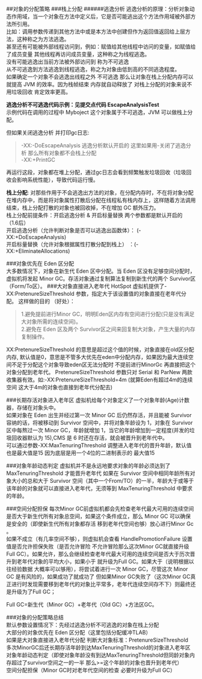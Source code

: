 
##对象的分配策略
###栈上分配
######逃逸分析
逃逸分析的原理：分析对象动态作用域，当一个对象在方法中定义后，它是否可能逃出这个方法作用域被外部方法所引用。  
比如：调用参数传递到其他方法中或是本方法中创建但作为返回值返回给上层方法，这种称之为方法逃逸。  
甚至还有可能被外部线程访问到，例如：赋值给其他线程中访问的变量，如赋值给了成员变量 其他线程再访问成员变量，这种称之为线程逃逸。  
没有可能逃逸出当前方法被外部访问到 称为不可逃逸  
从不可逃逸到方法逃逸到线程逃逸，称之为对象由低到高的不同逃逸程度。  
如果确定一个对象不会逃逸出线程之外 不可逃逸 那么让对象在栈上分配内存可以就提高 JVM 的效率。因为栈帧结束 内存就自动释放了 对栈上分配的对象来说不用垃圾回收 肯定效率更高。  

**逃逸分析不可逃逸代码示例：见提交点代码 EscapeAnalysisTest**  
示例代码在调用的过程中 Myboject 这个对象属于不可逃逸，JVM 可以做栈上分配。

但如果关闭逃逸分析 并打印gc日志:  
> -XX:-DoEscapeAnalysis     逃逸分析默认开启的 这里如果用-关闭了逃逸分析 那么所有对象都不会栈上分配  
  -XX:+PrintGC  
> 
再运行这段，对象都在堆上分配，通过gc日志会看到频繁触发垃圾回收（垃圾回收会影响系统性能），导致代码运行慢。  

**栈上分配**: 对那些作用于不会逃逸出方法的对象，在分配内存时，不在将对象分配在堆内存中，而是将对象属性打散后分配在线程私有栈内存上，这样随着方法调用结束，栈上分配打散的对象也被回收掉，不在增加 GC 额外压力。  
栈上分配前提条件：开启逃逸分析 & 开启标量替换    两个参数都是默认开启的 （1.6后）  
开启逃逸分析（允许判断对象是否可以逃逸出函数体）： (-XX:+DoEscapeAnalysis)  
开启标量替换（允许对象根据属性打散分配到栈上） ：(-XX:+EliminateAllocations)  


###对象优先在 Eden 区分配  
大多数情况下，对象在新生代 Eden 区中分配。当 Eden 区没有足够空间分配时，虚拟机将发起 Minor GC。存活对象通过复制算法复制到新生代的两个 Survivor区（Form/To区）。
###大对象直接进入老年代
HotSpot 虚拟机提供了-XX:PretenureSizeThreshold 参数，指定大于该设置值的对象直接在老年代分配。
这样做的目的 （好处）：
> 1.避免提前进行Minor GC，明明Eden区内存有空间进行分配(只是没有满足大对象所需的连续空间)。  
  2.避免在 Eden 区及两个 Survivor区之间来回复制大对象，产生大量的内存复制操作。

XX:PretenureSizeThreshold 的意思是超过这个值的时候，对象直接在old区分配内存, 默认值是0，意思是不管多大优先在eden中分配内存，如果因为最大连续空间不足于分配这个对象导致eden区无法分配时 不提前进行MinorGc 再直接把这个对象分配到老年代。
PretenureSizeThreshold 参数只对 Serial 和 ParNew 两款收集器有效。如:-XX:PretenureSizeThreshold=4m (就算Eden有超过4m的连续空间 这大于4m的对象也直接到老年代分配去)

###长期存活对象进入老年区
虚拟机给每个对象定义了一个对象年龄(Age)计数器，存储在对象头中。  
如果对象在 Eden 出生并经过第一次 Minor GC 后仍然存活，并且能被 Survivor 容纳的话，将被移动到 Survivor 空间中，并将对象年龄设为 1，对象在 Survivor区中每熬过一次 Minor GC，年龄就增加 1，当它的年龄增加到一定程度(并发的垃圾回收器默认为 15),CMS 是 6 时还在存活，就会被晋升到老年代中。  
可以通过参数-XX:MaxTenuringThreshold 调整进入老年代的晋升年龄，默认值也是最大值是15 因为底层是用一个4位的二进制表示的 最大值15

###对象年龄动态判定
虚拟机并不是永远地要求对象的年龄必须达到了 MaxTenuringThreshold 才能晋升老年代
如果在 Survivor 空间中相同年龄所有对象大小的总和大于 Survivor 空间（其中一个From/TO）的一半，年龄大于或等于该年龄的对象就可以直接进入老年代，无须等到 MaxTenuringThreshold 中要求的年龄。

###空间分配担保
每次Minor GC前虚拟机都会先检查老年代最大可用的连续空间是否大于新生代所有对象总空间，如果这个条件成立，那么 Minor GC 可以确保是安全的（即使新生代所有对象都存活 移到老年代空间也够）放心进行Minor Gc 。   
如果不成立（有几率空间不够），则虚拟机会查看 HandlePromotionFailure 设置值是否允许担保失败（是否允许冒险 不允许冒险那么这次Minor GC就直接升级Full GC）。如果允许，那么会继续检查老年代最大可用的连续空间是否大于历次晋升到老年代对象的平均大小，如果小于
就升级为Full GC。如果大于（说明根据以往经验数据 大概率可以够用），将尝试着进行一次 Minor GC，尽管这次 Minor GC 是有风险的，如果成功了就成功了 但如果Minor GC失败了（这次Minor GC真正进行时发现需要移到老年代的对象比平常多，老年代连续空间存不下）则最终还是升级为了Full GC；

Full GC=新生代（Minor GC）+老年代（Old GC）+方法区GC。  

###对象的分配策略总结  
默认参数设置情况下：先经过逃逸分析不可逃逸的对象在栈上分配  
大部分的对象优先在 Eden 区分配（这里包括分配缓冲TLAB）  
如果是大对象直接进入老年代分配    判断大对象标准：PretenureSizeThreshold   
多次MinorGC后还长期存活年龄到达MaxTenuringThreshold的对象进入老年区  
对象年龄动态判定（即使对象年龄没有到达MaxTenuringThreshold但同龄对象内存超过了survivor空间之一的一半 那么>=这个年龄的对象也晋升到老年代）  
空间分配担保（Minor GC时对老年代空间的检查 必要时升级为Full GC）  


